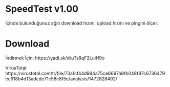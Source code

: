 # SpeedTest v1.00
İçinde bulunduğunuz ağın download hızını, upload hızını ve pingini ölçer.

# Download
<p>İndirmek İçin: https://yadi.sk/d/uTs8qF2LuiH9o</p>
<p>VirusTotal: https://virustotal.com/tr/file/73a1cf44d994a75ce6697a8fb048f87c6736479ec918b4d13adcde71c58c8f5c/analysis/1472828492/</p>
